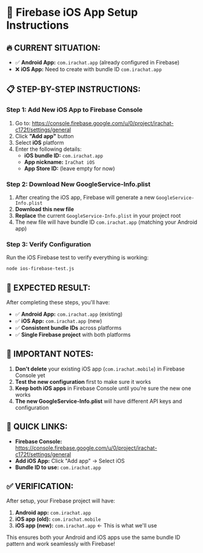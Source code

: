 # 🍎 Firebase iOS App Setup Instructions

## 🔥 **CURRENT SITUATION:**

- ✅ **Android App:** `com.irachat.app` (already configured in Firebase)
- ❌ **iOS App:** Need to create with bundle ID `com.irachat.app`

## 📋 **STEP-BY-STEP INSTRUCTIONS:**

### **Step 1: Add New iOS App to Firebase Console**

1. Go to: https://console.firebase.google.com/u/0/project/irachat-c172f/settings/general
2. Click **"Add app"** button
3. Select **iOS** platform
4. Enter the following details:
   - **iOS bundle ID:** `com.irachat.app`
   - **App nickname:** `IraChat iOS`
   - **App Store ID:** (leave empty for now)

### **Step 2: Download New GoogleService-Info.plist**

1. After creating the iOS app, Firebase will generate a new `GoogleService-Info.plist`
2. **Download this new file**
3. **Replace** the current `GoogleService-Info.plist` in your project root
4. The new file will have bundle ID `com.irachat.app` (matching your Android app)

### **Step 3: Verify Configuration**

Run the iOS Firebase test to verify everything is working:

```bash
node ios-firebase-test.js
```

## 🎯 **EXPECTED RESULT:**

After completing these steps, you'll have:

- ✅ **Android App:** `com.irachat.app` (existing)
- ✅ **iOS App:** `com.irachat.app` (new)
- ✅ **Consistent bundle IDs** across platforms
- ✅ **Single Firebase project** with both platforms

## 🚨 **IMPORTANT NOTES:**

1. **Don't delete** your existing iOS app (`com.irachat.mobile`) in Firebase Console yet
2. **Test the new configuration** first to make sure it works
3. **Keep both iOS apps** in Firebase Console until you're sure the new one works
4. **The new GoogleService-Info.plist** will have different API keys and configuration

## 🔗 **QUICK LINKS:**

- **Firebase Console:** https://console.firebase.google.com/u/0/project/irachat-c172f/settings/general
- **Add iOS App:** Click "Add app" → Select iOS
- **Bundle ID to use:** `com.irachat.app`

## ✅ **VERIFICATION:**

After setup, your Firebase project will have:

1. **Android app:** `com.irachat.app`
2. **iOS app (old):** `com.irachat.mobile`
3. **iOS app (new):** `com.irachat.app` ← This is what we'll use

This ensures both your Android and iOS apps use the same bundle ID pattern and work seamlessly with Firebase!
